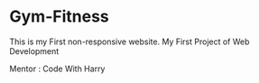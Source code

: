 # Gym-Fitness
This is my First non-responsive website. My First Project of Web Development

Mentor : Code With Harry

